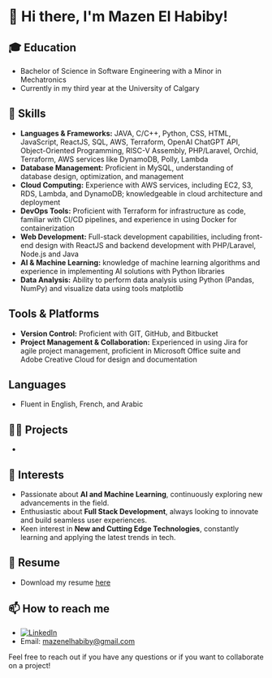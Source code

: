 # 👋 Hi there, I'm Mazen El Habiby!

## 🎓 Education
- Bachelor of Science in Software Engineering with a Minor in Mechatronics
- Currently in my third year at the University of Calgary

## 🔧 Skills
- **Languages & Frameworks:** JAVA, C/C++, Python, CSS, HTML, JavaScript, ReactJS, SQL, AWS, Terraform, OpenAI ChatGPT API, Object-Oriented Programming, RISC-V Assembly, PHP/Laravel, Orchid, Terraform, AWS services like DynamoDB, Polly, Lambda
- **Database Management:** Proficient in MySQL, understanding of database design, optimization, and management
- **Cloud Computing:** Experience with AWS services, including EC2, S3, RDS, Lambda, and DynamoDB; knowledgeable in cloud architecture and deployment
- **DevOps Tools:** Proficient with Terraform for infrastructure as code, familiar with CI/CD pipelines, and experience in using Docker for containerization
- **Web Development:** Full-stack development capabilities, including front-end design with ReactJS and backend development with PHP/Laravel, Node.js and Java
- **AI & Machine Learning:** knowledge of machine learning algorithms and experience in implementing AI solutions with Python libraries
- **Data Analysis:** Ability to perform data analysis using Python (Pandas, NumPy) and visualize data using tools matplotlib
  

## Tools & Platforms
- **Version Control:** Proficient with GIT, GitHub, and Bitbucket
- **Project Management & Collaboration:** Experienced in using Jira for agile project management, proficient in Microsoft Office suite and Adobe Creative Cloud for design and documentation

## Languages
- Fluent in English, French, and Arabic


## 👨‍💻 Projects
- 

## 🤖 Interests
- Passionate about **AI and Machine Learning**, continuously exploring new advancements in the field.
- Enthusiastic about **Full Stack Development**, always looking to innovate and build seamless user experiences.
- Keen interest in **New and Cutting Edge Technologies**, constantly learning and applying the latest trends in tech.

## 📄 Resume
- Download my resume [here](https://github.com/mazen-elhabiby/Resume/raw/main/Mazen-El-Habiby-Resume.pdf)

## 📫 How to reach me
- [![LinkedIn](https://img.shields.io/badge/LinkedIn-%230077B5.svg?logo=linkedin&logoColor=white)](https://linkedin.com/in/mazenelhabiby) 
- Email: mazenelhabiby@gmail.com

Feel free to reach out if you have any questions or if you want to collaborate on a project!
